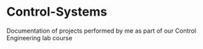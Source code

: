 # Control-Systems
Documentation of projects performed by me as part of our Control Engineering lab course
